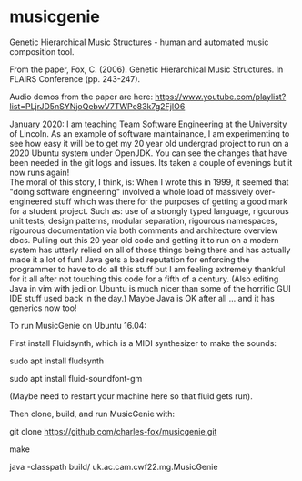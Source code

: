 # musicgenie
Genetic Hierarchical Music Structures - human and automated music composition tool.

From the paper,
Fox, C. (2006). Genetic Hierarchical Music Structures. In FLAIRS Conference (pp. 243-247).

Audio demos from the paper are here:
https://www.youtube.com/playlist?list=PLjrJD5nSYNjoQebwV7TWPe83k7g2FjIO6

January 2020: I am teaching Team Software Engineering at the University of Lincoln.   As an example of software maintainance, I am experimenting to see how easy it will be to get my 20 year old undergrad project to run on a 2020 Ubuntu system under OpenJDK.     You can see the changes that have been needed in the git logs and issues.    Its taken a couple of evenings but it now runs again!   
The moral of this story, I think, is:   When I wrote this in 1999, it seemed that "doing software engineering" involved a whole load of massively over-engineered stuff which was there for the purposes of getting a good mark for a student project. Such as: use of a strongly typed language, rigourous unit tests, design patterns, modular separation,  rigourous namespaces, rigourous documentation via both comments and architecture overview docs.   Pulling out this 20 year old code and getting it to run on a modern system has utterly relied on all of those things being there and has actually made it a lot of fun!    Java gets a bad reputation for enforcing the programmer to have to do all this stuff but I am feeling extremely thankful for it all after not touching this code for a fifth of a century.   (Also editing Java in vim with jedi on Ubuntu is much nicer than some of the horrific GUI IDE stuff used back in the day.)  Maybe Java is OK after all ... and it has generics now too!

To run MusicGenie on Ubuntu 16.04:

First install Fluidsynth, which is a MIDI synthesizer to make the sounds:

sudo apt install fludsynth

sudo apt install fluid-soundfont-gm

(Maybe need to restart your machine here so that fluid gets run).

Then clone, build, and run MusicGenie with:

git clone https://github.com/charles-fox/musicgenie.git

make

java -classpath build/ uk.ac.cam.cwf22.mg.MusicGenie




